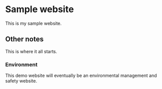 # Sample website
This is my sample website.

## Other notes
This is where it all starts.

### Environment
This demo website will eventually be an environmental management and safety website.